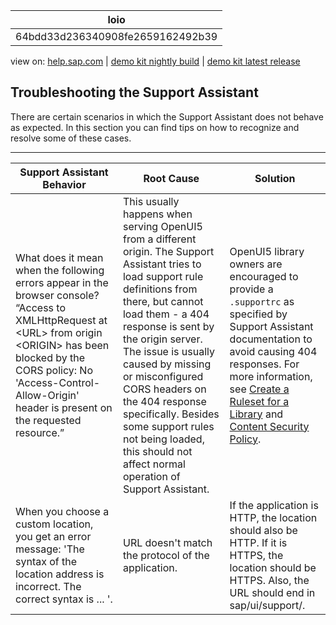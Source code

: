 | loio |
| -----|
| 64bdd33d236340908fe2659162492b39 |

<div id="loio">

view on: [help.sap.com](https://help.sap.com/viewer/DRAFT/3237636b137e43519a20ad5513c49ccb/latest/en-US/64bdd33d236340908fe2659162492b39.html) | [demo kit nightly build](https://openui5nightly.hana.ondemand.com/#/topic/64bdd33d236340908fe2659162492b39) | [demo kit latest release](https://openui5.hana.ondemand.com/#/topic/64bdd33d236340908fe2659162492b39)</div>
<!-- loio64bdd33d236340908fe2659162492b39 -->

## Troubleshooting the Support Assistant

There are certain scenarios in which the Support Assistant does not behave as expected. In this section you can find tips on how to recognize and resolve some of these cases.

***

|Support Assistant Behavior|Root Cause|Solution|
|--------------------------|----------|--------|
|What does it mean when the following errors appear in the browser console? “Access to XMLHttpRequest at <URL\> from origin <ORIGIN\> has been blocked by the CORS policy: No 'Access-Control-Allow-Origin' header is present on the requested resource.”|This usually happens when serving OpenUI5 from a different origin. The Support Assistant tries to load support rule definitions from there, but cannot load them - a 404 response is sent by the origin server. The issue is usually caused by missing or misconfigured CORS headers on the 404 response specifically. Besides some support rules not being loaded, this should not affect normal operation of Support Assistant.| OpenUI5 library owners are encouraged to provide a `.supportrc` as specified by Support Assistant documentation to avoid causing 404 responses. For more information, see [Create a Ruleset for a Library](Create_a_Ruleset_for_a_Library_b5a5135.md) and [Content Security Policy](Content_Security_Policy_fe1a6db.md).|
|When you choose a custom location, you get an error message: 'The syntax of the location address is incorrect. The correct syntax is ... '.|URL doesn't match the protocol of the application.|If the application is HTTP, the location should also be HTTP. If it is HTTPS, the location should be HTTPS. Also, the URL should end in sap/ui/support/.|


